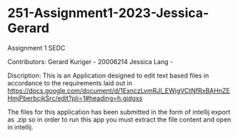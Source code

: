 # 251-Assignment1-2023-Jessica-Gerard
Assignment 1 SEDC

Contributors:
Gerard Kuriger - 20006214
Jessica Lang - 

Discription:
This is an Application designed to edit text based files in accordance to the requirements laid out in
https://docs.google.com/document/d/1ExnczLvmRJI_EWigVCtNfRxBAHnZEHmjPberbcjkSrc/edit?pli=1#heading=h.gjdgxs

The files for this application has been submitted in the form of intellij export as .zip
so in order to run this app you must extract the file content and open in intellij.
